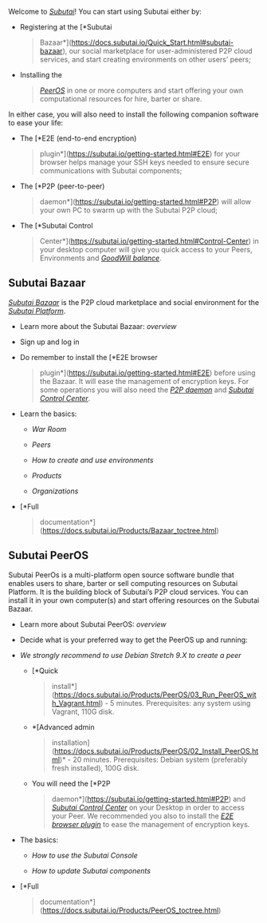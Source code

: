Welcome to [*Subutai*](https://subutai.io/)! You can start using Subutai
either by:

-   Registering at the [*Subutai
    > Bazaar*](https://docs.subutai.io/Quick_Start.html#subutai-bazaar),
    > our social marketplace for user-administered P2P cloud services,
    > and start creating environments on other users’ peers;

-   Installing the
    > [*PeerOS*](https://docs.subutai.io/Quick_Start.html#subutai-peeros)
    > in one or more computers and start offering your own computational
    > resources for hire, barter or share.

In either case, you will also need to install the following companion
software to ease your life:

-   The [*E2E (end-to-end encryption)
    > plugin*](https://subutai.io/getting-started.html#E2E) for your
    > browser helps manage your SSH keys needed to ensure secure
    > communications with Subutai components;

-   The [*P2P (peer-to-peer)
    > daemon*](https://subutai.io/getting-started.html#P2P) will allow
    > your own PC to swarm up with the Subutai P2P cloud;

-   The [*Subutai Control
    > Center*](https://subutai.io/getting-started.html#Control-Center)
    > in your desktop computer will give you quick access to your Peers,
    > Environments and [*GoodWill
    > balance*](https://subutai.io/goodwill.html).

Subutai Bazaar
--------------

[*Subutai Bazaar*](http://bazaar.subutai.io) is the P2P cloud
marketplace and social environment for the [*Subutai
Platform*](http://subutai.io).

-   Learn more about the Subutai Bazaar: *overview*

-   Sign up and log in

-   Do remember to install the [*E2E browser
    > plugin*](https://subutai.io/getting-started.html#E2E) before using
    > the Bazaar. It will ease the management of encryption keys. For
    > some operations you will also need the [*P2P
    > daemon*](https://subutai.io/getting-started.html#P2P) and
    > [*Subutai Control
    > Center*](https://subutai.io/getting-started.html#Control-Center).

-   Learn the basics:

    -   *War Room*

    -   *Peers*

    -   *How to create and use environments*

    -   *Products*

    -   *Organizations*

-   [*Full
    > documentation*](https://docs.subutai.io/Products/Bazaar_toctree.html)

Subutai PeerOS
--------------

Subutai PeerOs is a multi-platform open source software bundle that
enables users to share, barter or sell computing resources on Subutai
Platform. It is the building block of Subutai’s P2P cloud services. You
can install it in your own computer(s) and start offering resources on
the Subutai Bazaar.

-   Learn more about Subutai PeerOS: *overview*

-   Decide what is your preferred way to get the PeerOS up and running:

-   *We strongly recommend to use Debian Stretch 9.X to create a peer*

    -   [*Quick
        > install*](https://docs.subutai.io/Products/PeerOS/03_Run_PeerOS_with_Vagrant.html) -
        > 5 minutes. Prerequisites: any system using Vagrant, 110G disk.

    -   *[Advanced admin
        > installation](https://docs.subutai.io/Products/PeerOS/02_Install_PeerOS.html)* -
        > 20 minutes. Prerequisites: Debian system (preferably fresh
        > installed), 100G disk.

    -   You will need the [*P2P
        > daemon*](https://subutai.io/getting-started.html#P2P) and
        > [*Subutai Control
        > Center*](https://subutai.io/getting-started.html#Control-Center)
        > on your Desktop in order to access your Peer. We recommended
        > you also to install the [*E2E browser
        > plugin*](https://subutai.io/getting-started.html#E2E) to ease
        > the management of encryption keys.

-   The basics:

    -   *How to use the Subutai Console*

    -   *How to update Subutai components*

-   [*Full
    > documentation*](https://docs.subutai.io/Products/PeerOS_toctree.html)
